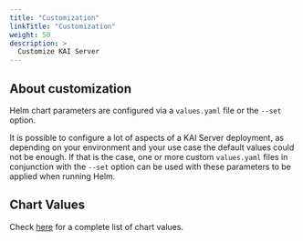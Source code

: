 ```yaml
---
title: "Customization"
linkTitle: "Customization"
weight: 50
description: >
  Customize KAI Server
---
```


## About customization

Helm chart parameters are configured via a `values.yaml` file or the `--set` option.

It is possible to configure a lot of aspects of a KAI Server deployment, as depending on your environment and your use case the default values could not be enough. If that is the case, one or more custom `values.yaml` files in conjunction with the `--set` option can be used with these parameters to be applied when running Helm.

## Chart Values

Check [here](https://github.com/konstellation-io/kre/blob/main/helm/kre/CHART.md) for a complete list of chart values.
